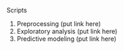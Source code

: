 Scripts

1. Preprocessing (put link here)
2. Exploratory analysis (put link here)
3. Predictive modeling (put link here)
